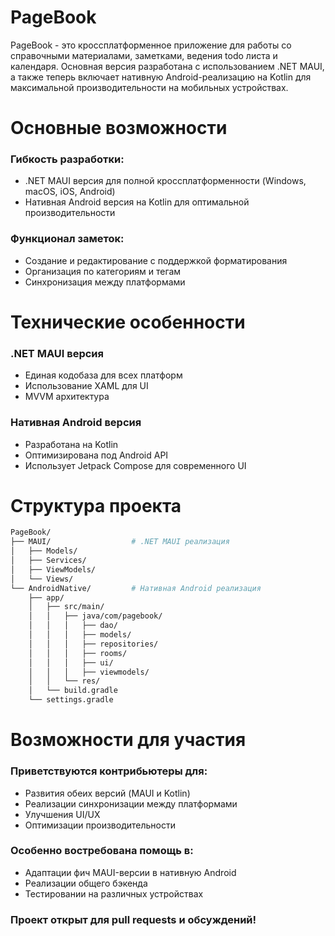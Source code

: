 # PageBook
PageBook - это кроссплатформенное приложение для работы со справочными материалами, заметками, ведения todo листа и календаря. Основная версия разработана с использованием .NET MAUI, а также теперь включает нативную Android-реализацию на Kotlin для максимальной производительности на мобильных устройствах.

# Основные возможности
### Гибкость разработки:
- .NET MAUI версия для полной кроссплатформенности (Windows, macOS, iOS, Android)
- Нативная Android версия на Kotlin для оптимальной производительности
### Функционал заметок:
- Создание и редактирование с поддержкой форматирования
- Организация по категориям и тегам
- Синхронизация между платформами
# Технические особенности
### .NET MAUI версия
- Единая кодобаза для всех платформ
- Использование XAML для UI
- MVVM архитектура
### Нативная Android версия
- Разработана на Kotlin
- Оптимизирована под Android API
- Использует Jetpack Compose для современного UI

# Структура проекта
```bash
PageBook/  
├── MAUI/                  # .NET MAUI реализация  
│   ├── Models/
│   ├── Services/
│   ├── ViewModels/
│   └── Views/
└── AndroidNative/         # Нативная Android реализация  
    ├── app/  
    │   ├── src/main/  
    │   │   ├── java/com/pagebook/
    │   │   │   ├── dao/  
    │   │   │   ├── models/  
    │   │   │   ├── repositories/
    │   │   │   ├── rooms/  
    │   │   │   ├── ui/
    │   │   │   ├── viewmodels/    
    │   │   └── res/          
    │   └── build.gradle  
    └── settings.gradle  
```
# Возможности для участия
### Приветствуются контрибьютеры для:
- Развития обеих версий (MAUI и Kotlin)
- Реализации синхронизации между платформами
- Улучшения UI/UX
- Оптимизации производительности
### Особенно востребована помощь в:
- Адаптации фич MAUI-версии в нативную Android
- Реализации общего бэкенда
- Тестировании на различных устройствах
### Проект открыт для pull requests и обсуждений!
